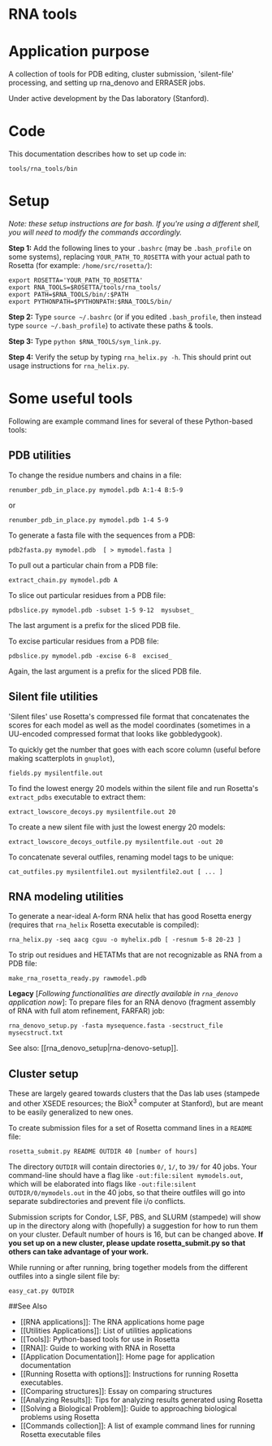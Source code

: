 RNA tools
===========================================

Application purpose
===========================================

A collection of tools for PDB editing, cluster submission, 'silent-file' processing, and setting up rna_denovo and ERRASER jobs. 

Under active development by the Das laboratory (Stanford). 

Code
====

This documentation describes how to set up code in:

`tools/rna_tools/bin`

Setup
======
*Note: these setup instructions are for bash. If you're using a different shell, you will need to modify the commands accordingly.*  

**Step 1:** Add the following lines to your `.bashrc` (may be `.bash_profile` on some systems), replacing `YOUR_PATH_TO_ROSETTA` with your actual path to Rosetta (for example: `/home/src/rosetta/`):

```
export ROSETTA='YOUR_PATH_TO_ROSETTA'
export RNA_TOOLS=$ROSETTA/tools/rna_tools/
export PATH=$RNA_TOOLS/bin/:$PATH
export PYTHONPATH=$PYTHONPATH:$RNA_TOOLS/bin/
```

**Step 2:** Type `source ~/.bashrc` (or if you edited `.bash_profile`, then instead type `source ~/.bash_profile`) to activate these paths & tools.  

**Step 3:** Type `python $RNA_TOOLS/sym_link.py`.  

**Step 4:** Verify the setup by typing `rna_helix.py -h`. This should print out usage instructions for `rna_helix.py`.   

Some useful tools
==================
Following are example command lines for several of these Python-based tools:

PDB utilities
-------------
To change the residue numbers and chains in a file:

`renumber_pdb_in_place.py mymodel.pdb A:1-4 B:5-9`

or

`renumber_pdb_in_place.py mymodel.pdb 1-4 5-9`

To generate a fasta file with the sequences from a PDB:

`pdb2fasta.py mymodel.pdb  [ > mymodel.fasta ]`

To pull out a particular chain from a PDB file:

`extract_chain.py mymodel.pdb A `

To slice out particular residues from a PDB file:

`pdbslice.py mymodel.pdb -subset 1-5 9-12  mysubset_ `

The last argument is a prefix for the sliced PDB file.

To excise particular residues from a PDB file:

`pdbslice.py mymodel.pdb -excise 6-8  excised_ `

Again, the last argument is a prefix for the sliced PDB file.


Silent file utilities
----------------------
'Silent files' use Rosetta's compressed file format that concatenates the scores for each model as well as the model coordinates (sometimes in a UU-encoded compressed format that looks like gobbledygook).

To quickly get the number that goes with each score column (useful before making scatterplots in `gnuplot`), 

`fields.py mysilentfile.out`

To find the lowest energy 20 models within the silent file and run Rosetta's `extract_pdbs` executable to extract them:

`extract_lowscore_decoys.py mysilentfile.out 20`

To create a new silent file with just the lowest energy 20 models:

`extract_lowscore_decoys_outfile.py mysilentfile.out -out 20`

To concatenate several outfiles, renaming model tags to be unique:

`cat_outfiles.py mysilentfile1.out mysilentfile2.out [ ... ]`


RNA modeling utilities
----------------------

To generate a near-ideal A-form RNA helix that has good Rosetta energy (requires that `rna_helix` Rosetta executable is compiled): 

`rna_helix.py -seq aacg cguu -o myhelix.pdb [ -resnum 5-8 20-23 ]`

To strip out residues and HETATMs that are not recognizable as RNA from a PDB file:

`make_rna_rosetta_ready.py rawmodel.pdb`

**Legacy** [_Following functionalities are directly available in `rna_denovo` application now_]: To prepare files for an RNA denovo (fragment assembly of RNA with full atom refinement, FARFAR) job:

`rna_denovo_setup.py -fasta mysequence.fasta -secstruct_file mysecstruct.txt`

See also: [[rna_denovo_setup|rna-denovo-setup]].


Cluster setup
-------------
These are largely geared towards clusters that the Das lab uses (stampede and other XSEDE resources; the BioX<sup>3</sup> computer at Stanford), but are meant to be easily generalized to new ones.

To create submission files for a set of Rosetta command lines in a `README` file:

`rosetta_submit.py README OUTDIR 40 [number of hours]`

The directory `OUTDIR` will contain directories `0/`, `1/`, to `39/` for 40 jobs. Your command-line should have a flag like `-out:file:silent mymodels.out`, which will be elaborated into flags like `-out:file:silent OUTDIR/0/mymodels.out` in the 40 jobs, so that theire outfiles will go into separate subdirectories and prevent file i/o conflicts.  

Submission scripts for Condor, LSF, PBS, and SLURM (stampede) will show up in the directory along with (hopefully) a suggestion for how to run them on your cluster. Default number of hours is 16, but can be changed above. **If you set up on a new cluster, please update rosetta_submit.py so that others can take advantage of your work.**

While running or after running, bring together models from the different outfiles into a single silent file by:

`easy_cat.py OUTDIR`



##See Also

* [[RNA applications]]: The RNA applications home page
* [[Utilities Applications]]: List of utilities applications
* [[Tools]]: Python-based tools for use in Rosetta
* [[RNA]]: Guide to working with RNA in Rosetta
* [[Application Documentation]]: Home page for application documentation
* [[Running Rosetta with options]]: Instructions for running Rosetta executables.
* [[Comparing structures]]: Essay on comparing structures
* [[Analyzing Results]]: Tips for analyzing results generated using Rosetta
* [[Solving a Biological Problem]]: Guide to approaching biological problems using Rosetta
* [[Commands collection]]: A list of example command lines for running Rosetta executable files